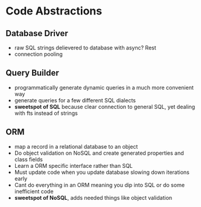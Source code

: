 # Code Abstractions

## Database Driver

- raw SQL strings delievered to database with async? Rest
- connection pooling

## Query Builder

- programmatically generate dynamic queries in a much more convenient way
- generate queries for a few different SQL dialects
- **sweetspot of SQL** because clear connection to general SQL, yet dealing with fts instead of strings

## ORM

- map a record in a relational database to an object 
- Do object validation on NoSQL and create generated properties and class fields
- Learn a ORM specific interface rather than SQL
- Must update code when you update database slowing down iterations early
- Cant do everything in an ORM meaning you dip into SQL or do some inefficient code
- **sweetspot of NoSQL**, adds needed things like object validation